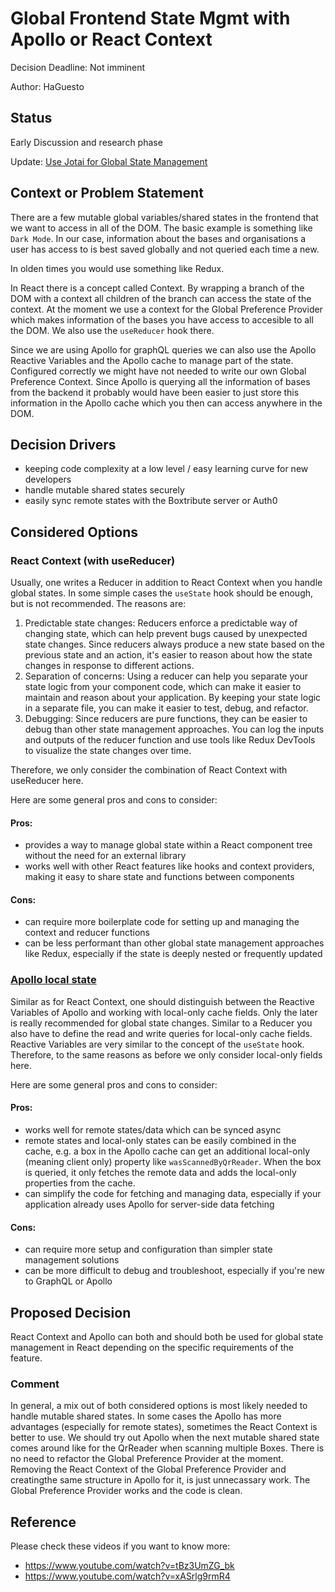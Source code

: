 # Global Frontend State Mgmt with Apollo or React Context

Decision Deadline: Not imminent

Author: HaGuesto

## Status

Early Discussion and research phase

Update: [Use Jotai for Global State Management](./adr-global-state-management.md)

## Context or Problem Statement

There are a few mutable global variables/shared states in the frontend that we want to access in all of the DOM. The basic example is something like `Dark Mode`. In our case, information about the bases and organisations a user has access to is best saved globally and not queried each time a new.

In olden times you would use something like Redux.

In React there is a concept called Context. By wrapping a branch of the DOM with a context all children of the branch can access the state of the context. At the moment we use a context for the Global Preference Provider which makes information of the bases you have access to accesible to all the DOM. We also use the `useReducer` hook there.

Since we are using Apollo for graphQL queries we can also use the Apollo Reactive Variables and the Apollo cache to manage part of the state. Configured correctly we might have not needed to write our own Global Preference Context. Since Apollo is querying all the information of bases from the backend it probably would have been easier to just store this information in the Apollo cache which you then can access anywhere in the DOM.

## Decision Drivers

- keeping code complexity at a low level / easy learning curve for new developers
- handle mutable shared states securely
- easily sync remote states with the Boxtribute server or Auth0

## Considered Options

### React Context (with useReducer)

Usually, one writes a Reducer in addition to React Context when you handle global states. In some simple cases the `useState` hook should be enough, but is not recommended. The reasons are:

1. Predictable state changes: Reducers enforce a predictable way of changing state, which can help prevent bugs caused by unexpected state changes. Since reducers always produce a new state based on the previous state and an action, it's easier to reason about how the state changes in response to different actions.
2. Separation of concerns: Using a reducer can help you separate your state logic from your component code, which can make it easier to maintain and reason about your application. By keeping your state logic in a separate file, you can make it easier to test, debug, and refactor.
3. Debugging: Since reducers are pure functions, they can be easier to debug than other state management approaches. You can log the inputs and outputs of the reducer function and use tools like Redux DevTools to visualize the state changes over time.

Therefore, we only consider the combination of React Context with useReducer here.

Here are some general pros and cons to consider:

#### Pros:

- provides a way to manage global state within a React component tree without the need for an external library
- works well with other React features like hooks and context providers, making it easy to share state and functions between components

#### Cons:

- can require more boilerplate code for setting up and managing the context and reducer functions
- can be less performant than other global state management approaches like Redux, especially if the state is deeply nested or frequently updated

### [Apollo local state](https://www.apollographql.com/docs/react/local-state/local-state-management)

Similar as for React Context, one should distinguish between the Reactive Variables of Apollo and working with local-only cache fields. Only the later is really recommended for global state changes. Similar to a Reducer you also have to define the read and write queries for local-only cache fields. Reactive Variables are very similar to the concept of the `useState` hook. Therefore, to the same reasons as before we only consider local-only fields here.

Here are some general pros and cons to consider:

#### Pros:

- works well for remote states/data which can be synced async
- remote states and local-only states can be easily combined in the cache, e.g. a box in the Apollo cache can get an additional local-only (meaning client only) property like `wasScannedByQrReader`. When the box is queried, it only fetches the remote data and adds the local-only properties from the cache.
- can simplify the code for fetching and managing data, especially if your application already uses Apollo for server-side data fetching

#### Cons:

- can require more setup and configuration than simpler state management solutions
- can be more difficult to debug and troubleshoot, especially if you're new to GraphQL or Apollo

## Proposed Decision

React Context and Apollo can both and should both be used for global state management in React depending on the specific requirements of the feature.

### Comment

In general, a mix out of both considered options is most likely needed to handle mutable shared states. In some cases the Apollo has more advantages (especially for remote states), sometimes the React Context is better to use.
We should try out Apollo when the next mutable shared state comes around like for the QrReader when scanning multiple Boxes.
There is no need to refactor the Global Preference Provider at the moment. Removing the React Context of the Global Preference Provider and creatingthe same structure in Apollo for it, is just unnecassary work. The Global Preference Provider works and the code is clean.

## Reference

Please check these videos if you want to know more:

- https://www.youtube.com/watch?v=tBz3UmZG_bk
- https://www.youtube.com/watch?v=xASrlg9rmR4
